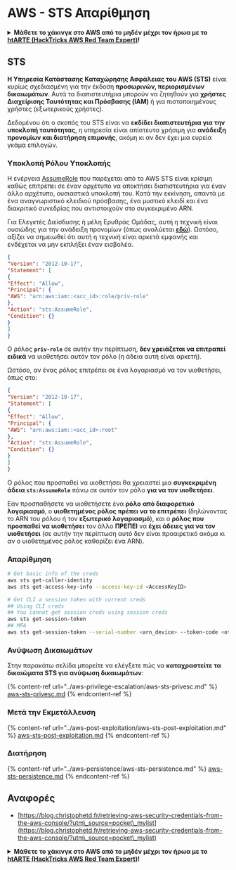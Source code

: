 # AWS - STS Απαρίθμηση

<details>

<summary><strong>Μάθετε το χάκινγκ στο AWS από το μηδέν μέχρι τον ήρωα με το</strong> <a href="https://training.hacktricks.xyz/courses/arte"><strong>htARTE (HackTricks AWS Red Team Expert)</strong></a><strong>!</strong></summary>

Άλλοι τρόποι υποστήριξης του HackTricks:

* Αν θέλετε να δείτε την **εταιρεία σας να διαφημίζεται στο HackTricks** ή να **κατεβάσετε το HackTricks σε μορφή PDF** ελέγξτε τα [**ΣΧΕΔΙΑ ΣΥΝΔΡΟΜΗΣ**](https://github.com/sponsors/carlospolop)!
* Αποκτήστε το [**επίσημο PEASS & HackTricks swag**](https://peass.creator-spring.com)
* Ανακαλύψτε [**την Οικογένεια PEASS**](https://opensea.io/collection/the-peass-family), τη συλλογή μας από αποκλειστικά [**NFTs**](https://opensea.io/collection/the-peass-family)
* **Εγγραφείτε** στην 💬 [**ομάδα Discord**](https://discord.gg/hRep4RUj7f) ή στην [**ομάδα τηλεγραφήματος**](https://t.me/peass) ή **ακολουθήστε** μας στο **Twitter** 🐦 [**@hacktricks\_live**](https://twitter.com/hacktricks\_live)**.**
* **Μοιραστείτε τα χάκινγκ κόλπα σας υποβάλλοντας PRs** στα [**HackTricks**](https://github.com/carlospolop/hacktricks) και [**HackTricks Cloud**](https://github.com/carlospolop/hacktricks-cloud) αποθετήρια του github.

</details>

## STS

**Η Υπηρεσία Κατάστασης Καταχώρησης Ασφάλειας του AWS (STS)** είναι κυρίως σχεδιασμένη για την έκδοση **προσωρινών, περιορισμένων δικαιωμάτων**. Αυτά τα διαπιστευτήρια μπορούν να ζητηθούν για **χρήστες Διαχείρισης Ταυτότητας και Πρόσβασης (IAM)** ή για πιστοποιημένους χρήστες (εξωτερικούς χρήστες).

Δεδομένου ότι ο σκοπός του STS είναι να **εκδίδει διαπιστευτήρια για την υποκλοπή ταυτότητας**, η υπηρεσία είναι απίστευτα χρήσιμη για **ανάδειξη προνομίων και διατήρηση επιμονής**, ακόμη κι αν δεν έχει μια ευρεία γκάμα επιλογών.

### Υποκλοπή Ρόλου Υποκλοπής

Η ενέργεια [AssumeRole](https://docs.aws.amazon.com/STS/latest/APIReference/API\_AssumeRole.html) που παρέχεται από το AWS STS είναι κρίσιμη καθώς επιτρέπει σε έναν αρχέτυπο να αποκτήσει διαπιστευτήρια για έναν άλλο αρχέτυπο, ουσιαστικά υποκλοπή του. Κατά την εκκίνηση, απαντά με ένα αναγνωριστικό κλειδιού πρόσβασης, ένα μυστικό κλειδί και ένα διακριτικό συνεδρίας που αντιστοιχούν στο συγκεκριμένο ARN.

Για Ελεγκτές Διείσδυσης ή μέλη Ερυθράς Ομάδας, αυτή η τεχνική είναι ουσιώδης για την ανάδειξη προνομίων (όπως αναλύεται [**εδώ**](../aws-privilege-escalation/aws-sts-privesc.md#sts-assumerole)). Ωστόσο, αξίζει να σημειωθεί ότι αυτή η τεχνική είναι αρκετά εμφανής και ενδέχεται να μην εκπλήξει έναν εισβολέα.
```json
{
"Version": "2012-10-17",
"Statement": [
{
"Effect": "Allow",
"Principal": {
"AWS": "arn:aws:iam::<acc_id>:role/priv-role"
},
"Action": "sts:AssumeRole",
"Condition": {}
}
]
}
```
Ο ρόλος **`priv-role`** σε αυτήν την περίπτωση, **δεν χρειάζεται να επιτραπεί ειδικά** να υιοθετήσει αυτόν τον ρόλο (η άδεια αυτή είναι αρκετή).

Ωστόσο, αν ένας ρόλος επιτρέπει σε ένα λογαριασμό να τον υιοθετήσει, όπως στο:
```json
{
"Version": "2012-10-17",
"Statement": [
{
"Effect": "Allow",
"Principal": {
"AWS": "arn:aws:iam::<acc_id>:root"
},
"Action": "sts:AssumeRole",
"Condition": {}
}
]
}
```
Ο ρόλος που προσπαθεί να υιοθετήσει θα χρειαστεί μια **συγκεκριμένη άδεια `sts:AssumeRole`** πάνω σε αυτόν τον ρόλο **για να τον υιοθετήσει**.

Εάν προσπαθήσετε να υιοθετήσετε ένα **ρόλο** **από διαφορετικό λογαριασμό**, ο **υιοθετημένος ρόλος πρέπει να το επιτρέπει** (δηλώνοντας το ARN του ρόλου ή τον **εξωτερικό λογαριασμό**), και ο **ρόλος που προσπαθεί να υιοθετήσει** τον άλλο **ΠΡΕΠΕΙ** να **έχει άδειες για να τον υιοθετήσει** (σε αυτήν την περίπτωση αυτό δεν είναι προαιρετικό ακόμα κι αν ο υιοθετημένος ρόλος καθορίζει ένα ARN).

### Απαρίθμηση
```bash
# Get basic info of the creds
aws sts get-caller-identity
aws sts get-access-key-info --access-key-id <AccessKeyID>

# Get CLI a session token with current creds
## Using CLI creds
## You cannot get session creds using session creds
aws sts get-session-token
## MFA
aws sts get-session-token --serial-number <arn_device> --token-code <otp_code>
```
### Ανύψωση Δικαιωμάτων

Στην παρακάτω σελίδα μπορείτε να ελέγξετε πώς να **καταχραστείτε τα δικαιώματα STS για ανύψωση δικαιωμάτων**:

{% content-ref url="../aws-privilege-escalation/aws-sts-privesc.md" %}
[aws-sts-privesc.md](../aws-privilege-escalation/aws-sts-privesc.md)
{% endcontent-ref %}

### Μετά την Εκμετάλλευση

{% content-ref url="../aws-post-exploitation/aws-sts-post-exploitation.md" %}
[aws-sts-post-exploitation.md](../aws-post-exploitation/aws-sts-post-exploitation.md)
{% endcontent-ref %}

### Διατήρηση

{% content-ref url="../aws-persistence/aws-sts-persistence.md" %}
[aws-sts-persistence.md](../aws-persistence/aws-sts-persistence.md)
{% endcontent-ref %}

## Αναφορές

* [https://blog.christophetd.fr/retrieving-aws-security-credentials-from-the-aws-console/?utm\_source=pocket\_mylist](https://blog.christophetd.fr/retrieving-aws-security-credentials-from-the-aws-console/?utm\_source=pocket\_mylist)

<details>

<summary><strong>Μάθετε το χάκινγκ στο AWS από το μηδέν μέχρι τον ήρωα με το</strong> <a href="https://training.hacktricks.xyz/courses/arte"><strong>htARTE (HackTricks AWS Red Team Expert)</strong></a><strong>!</strong></summary>

Άλλοι τρόποι υποστήριξης του HackTricks:

* Αν θέλετε να δείτε την **εταιρεία σας διαφημισμένη στο HackTricks** ή να **κατεβάσετε το HackTricks σε μορφή PDF** ελέγξτε τα [**ΣΧΕΔΙΑ ΣΥΝΔΡΟΜΗΣ**](https://github.com/sponsors/carlospolop)!
* Αποκτήστε το [**επίσημο PEASS & HackTricks swag**](https://peass.creator-spring.com)
* Ανακαλύψτε [**Την Οικογένεια PEASS**](https://opensea.io/collection/the-peass-family), τη συλλογή μας από αποκλειστικά [**NFTs**](https://opensea.io/collection/the-peass-family)
* **Εγγραφείτε** στην 💬 [**ομάδα Discord**](https://discord.gg/hRep4RUj7f) ή στην [**ομάδα τηλεγραφήματος**](https://t.me/peass) ή **ακολουθήστε** μας στο **Twitter** 🐦 [**@hacktricks\_live**](https://twitter.com/hacktricks\_live)**.**
* **Μοιραστείτε τα χάκινγκ κόλπα σας υποβάλλοντας PRs** στα [**HackTricks**](https://github.com/carlospolop/hacktricks) και [**HackTricks Cloud**](https://github.com/carlospolop/hacktricks-cloud) αποθετήρια στο GitHub.

</details>
